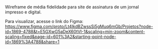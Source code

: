 Wireframe de média fidelidade para site de assinatura de um jornal impresso e digital.

Para visualizar, acesse o link do Figma: https://www.figma.com/proto/Lt4IkdBZwssSi5gMuq6mGb/Projetos?node-id=1869-4788&t=E5GXwG5aDeX60tVI-1&scaling=min-zoom&content-scaling=fixed&page-id=601%3A2&starting-point-node-id=1869%3A4788&share=1
